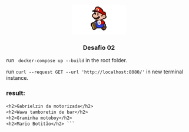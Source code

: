 <!-- PROJECT LOGO -->
<br />
<p align="center">
  <a href="">
    <img src="../../github/mario.gif" alt="Logo" width="auto" height="80">
  </a>

  <h3 align="center">Desafio 02</h3>
</p>

run ``` docker-compose up --build``` in the root folder.

run ``` curl --request GET --url 'http://localhost:8080/' ``` in new terminal instance.

### result: 
``` <h1>Full cycle Rocks!!</h1> <br>
<h2>Gabrielzin da motorizada</h2>
<h2>Wawa tamboretin de bar</h2>
<h2>Graminha motoboy</h2>
<h2>Mario Botitão</h2> ```
